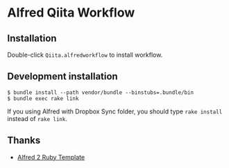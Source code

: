 # Alfred Qiita Workflow

## Installation

Double-click `Qiita.alfredworkflow` to install workflow.

## Development installation

```
$ bundle install --path vendor/bundle --binstubs=.bundle/bin
$ bundle exec rake link
```

If you using Alfred with Dropbox Sync folder, you should type `rake install` instead of `rake link`.

## Thanks

- [Alfred 2 Ruby Template](https://github.com/zhaocai/alfred2-ruby-template)
